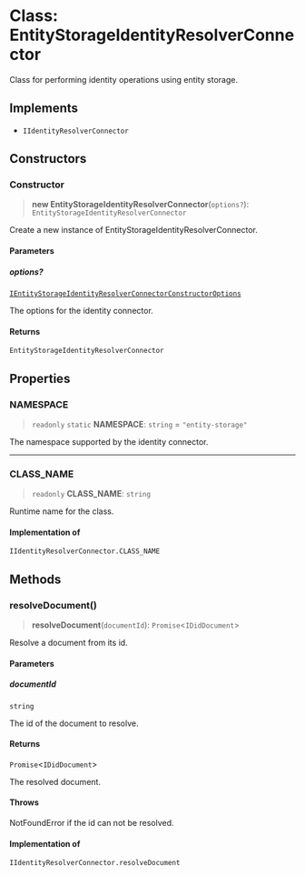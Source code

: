 # Class: EntityStorageIdentityResolverConnector

Class for performing identity operations using entity storage.

## Implements

- `IIdentityResolverConnector`

## Constructors

### Constructor

> **new EntityStorageIdentityResolverConnector**(`options?`): `EntityStorageIdentityResolverConnector`

Create a new instance of EntityStorageIdentityResolverConnector.

#### Parameters

##### options?

[`IEntityStorageIdentityResolverConnectorConstructorOptions`](../interfaces/IEntityStorageIdentityResolverConnectorConstructorOptions.md)

The options for the identity connector.

#### Returns

`EntityStorageIdentityResolverConnector`

## Properties

### NAMESPACE

> `readonly` `static` **NAMESPACE**: `string` = `"entity-storage"`

The namespace supported by the identity connector.

***

### CLASS\_NAME

> `readonly` **CLASS\_NAME**: `string`

Runtime name for the class.

#### Implementation of

`IIdentityResolverConnector.CLASS_NAME`

## Methods

### resolveDocument()

> **resolveDocument**(`documentId`): `Promise`\<`IDidDocument`\>

Resolve a document from its id.

#### Parameters

##### documentId

`string`

The id of the document to resolve.

#### Returns

`Promise`\<`IDidDocument`\>

The resolved document.

#### Throws

NotFoundError if the id can not be resolved.

#### Implementation of

`IIdentityResolverConnector.resolveDocument`
